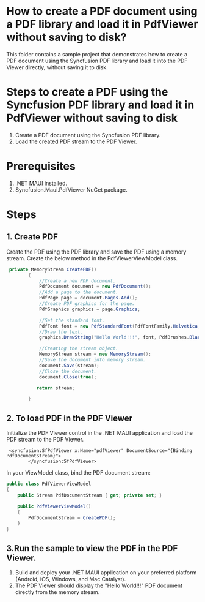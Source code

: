 # How to create a PDF document using a PDF library and load it in PdfViewer without saving to disk?

This folder contains a sample project that demonstrates how to create a PDF document using the Syncfusion PDF library and load it into the PDF Viewer directly, without saving it to disk. 

# Steps to create a PDF using the Syncfusion PDF library and load it in PdfViewer without saving to disk
1. Create a PDF document using the Syncfusion PDF library.
2. Load the created PDF stream to the PDF Viewer.

# Prerequisites
1. .NET MAUI installed.
2. Syncfusion.Maui.PdfViewer NuGet package.

# Steps
## 1. Create PDF
Create the PDF using the PDF library and save the PDF using a memory stream. Create the below method in the PdfViewerViewModel class.

```csharp
 private MemoryStream CreatePDF()
        {
            //Create a new PDF document.
            PdfDocument document = new PdfDocument();
            //Add a page to the document.
            PdfPage page = document.Pages.Add();
            //Create PDF graphics for the page.
            PdfGraphics graphics = page.Graphics;

            //Set the standard font.
            PdfFont font = new PdfStandardFont(PdfFontFamily.Helvetica, 20);
            //Draw the text.
            graphics.DrawString("Hello World!!!", font, PdfBrushes.Black, new Syncfusion.Drawing.PointF(0, 0));

            //Creating the stream object.
            MemoryStream stream = new MemoryStream();
            //Save the document into memory stream.
            document.Save(stream);
            //Close the document.
            document.Close(true);

           return stream;

        }
```
## 2. To load PDF in the PDF Viewer
Initialize the PDF Viewer control in the .NET MAUI application and load the PDF stream to the PDF Viewer.

```xaml
 <syncfusion:SfPdfViewer x:Name="pdfViewer" DocumentSource="{Binding PdfDocumentStream}">
        </syncfusion:SfPdfViewer>
``` 

In your ViewModel class, bind the PDF document stream: 
```csharp
public class PdfViewerViewModel
{
    public Stream PdfDocumentStream { get; private set; }

    public PdfViewerViewModel()
    {
        PdfDocumentStream = CreatePDF();
    }
}
``` 
## 3.Run the sample to view the PDF in the PDF Viewer.
1. Build and deploy your .NET MAUI application on your preferred platform (Android, iOS, Windows, and Mac Catalyst).
2. The PDF Viewer should display the "Hello World!!!" PDF document directly from the memory stream.